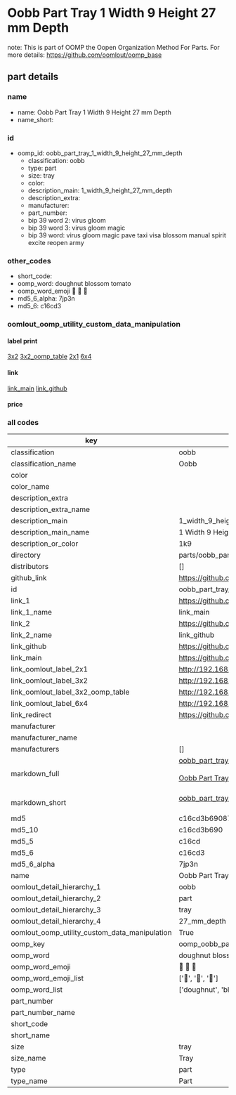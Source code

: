 # Oobb Part Tray 1 Width 9 Height 27 mm Depth  

note: This is part of OOMP the Oopen Organization Method For Parts. For more details: https://github.com/oomlout/oomp_base

##  part details
  







### name
* name: Oobb Part Tray 1 Width 9 Height 27 mm Depth
* name_short: 
### id
* oomp_id: oobb_part_tray_1_width_9_height_27_mm_depth
  * classification: oobb
  * type: part
  * size: tray
  * color: 
  * description_main: 1_width_9_height_27_mm_depth
  * description_extra: 
  * manufacturer: 
  * part_number: 
  * bip 39 word 2: virus gloom
  * bip 39 word 3: virus gloom magic
  * bip 39 word: virus gloom magic pave taxi visa blossom manual spirit excite reopen army

### other_codes
* short_code: 
* oomp_word: doughnut blossom tomato
* oomp_word_emoji :doughnut: :blossom: :tomato:
* md5_6_alpha: 7jp3n
* md5_6: c16cd3






### oomlout_oomp_utility_custom_data_manipulation
#### label print
[3x2](http://192.168.1.245:1112/?label=oomp%207jp3n)
[3x2_oomp_table](http://192.168.1.108:1112/?label=oomp%207jp3n)
[2x1](http://192.168.1.242:1112/?label=oomp%207jp3n)
[6x4](http://192.168.1.55:1112/?label=oomp%207jp3n)    

#### link

[link_main](https://github.com/oomlout/oomlout_oomp_version_1_messy/tree/main/parts/oobb_part_tray_1_width_9_height_27_mm_depth) [link_github](https://github.com/oomlout/oomlout_oomp_version_1_messy/tree/main/parts/oobb_part_tray_1_width_9_height_27_mm_depth)                             

#### price







### all codes 
| key | value |  
| --- | --- |  
| classification | oobb |  
| classification_name | Oobb |  
| color |  |  
| color_name |  |  
| description_extra |  |  
| description_extra_name |  |  
| description_main | 1_width_9_height_27_mm_depth |  
| description_main_name | 1 Width 9 Height 27 mm Depth |  
| description_or_color | 1k9 |  
| directory | parts/oobb_part_tray_1_width_9_height_27_mm_depth |  
| distributors | [] |  
| github_link | https://github.com/oomlout/oomlout_oomp_part_src/tree/main/parts/oobb_part_tray_1_width_9_height_27_mm_depth |  
| id | oobb_part_tray_1_width_9_height_27_mm_depth |  
| link_1 | https://github.com/oomlout/oomlout_oomp_version_1_messy/tree/main/parts/oobb_part_tray_1_width_9_height_27_mm_depth |  
| link_1_name | link_main |  
| link_2 | https://github.com/oomlout/oomlout_oomp_version_1_messy/tree/main/parts/oobb_part_tray_1_width_9_height_27_mm_depth |  
| link_2_name | link_github |  
| link_github | https://github.com/oomlout/oomlout_oomp_version_1_messy/tree/main/parts/oobb_part_tray_1_width_9_height_27_mm_depth |  
| link_main | https://github.com/oomlout/oomlout_oomp_version_1_messy/tree/main/parts/oobb_part_tray_1_width_9_height_27_mm_depth |  
| link_oomlout_label_2x1 | http://192.168.1.242:1112/?label=oomp%207jp3n |  
| link_oomlout_label_3x2 | http://192.168.1.245:1112/?label=oomp%207jp3n |  
| link_oomlout_label_3x2_oomp_table | http://192.168.1.108:1112/?label=oomp%207jp3n |  
| link_oomlout_label_6x4 | http://192.168.1.55:1112/?label=oomp%207jp3n |  
| link_redirect | https://github.com/oomlout/oomlout_oomp_version_1_messy/tree/main/parts/oobb_part_tray_1_width_9_height_27_mm_depth |  
| manufacturer |  |  
| manufacturer_name |  |  
| manufacturers | [] |  
| markdown_full | [oobb_part_tray_1_width_9_height_27_mm_depth](none)<br>[](none)<br>[Oobb Part Tray 1 Width 9 Height 27 Mm Depth](none)<br><br> |  
| markdown_short | [oobb_part_tray_1_width_9_height_27_mm_depth](none)<br><br> |  
| md5 | c16cd3b690876303d2ef3a190b98dfa4 |  
| md5_10 | c16cd3b690 |  
| md5_5 | c16cd |  
| md5_6 | c16cd3 |  
| md5_6_alpha | 7jp3n |  
| name | Oobb Part Tray 1 Width 9 Height 27 mm Depth |  
| oomlout_detail_hierarchy_1 | oobb |  
| oomlout_detail_hierarchy_2 | part |  
| oomlout_detail_hierarchy_3 | tray |  
| oomlout_detail_hierarchy_4 | 27_mm_depth |  
| oomlout_oomp_utility_custom_data_manipulation | True |  
| oomp_key | oomp_oobb_part_tray_1_width_9_height_27_mm_depth |  
| oomp_word | doughnut blossom tomato |  
| oomp_word_emoji | :doughnut: :blossom: :tomato: |  
| oomp_word_emoji_list | [':doughnut:', ':blossom:', ':tomato:'] |  
| oomp_word_list | ['doughnut', 'blossom', 'tomato'] |  
| part_number |  |  
| part_number_name |  |  
| short_code |  |  
| short_name |  |  
| size | tray |  
| size_name | Tray |  
| type | part |  
| type_name | Part |  

